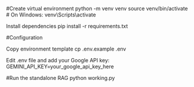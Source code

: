 
#Create virtual environment
python -m venv venv
source venv/bin/activate  # On Windows: venv\Scripts\activate

Install dependencies
pip install -r requirements.txt


#Configuration

Copy environment template
cp .env.example .env

Edit .env file and add your Google API key:
GEMINI_API_KEY=your_google_api_key_here


#Run the standalone RAG
python working.py




